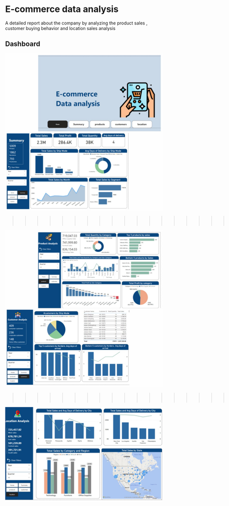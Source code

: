 # E-commerce data analysis
A detailed report about the company by analyzing the product sales , customer buying behavior and location sales analysis
## Dashboard
![E-commerce-Data-analysis-project-PowerBi](https://github.com/Arwa988/E-commerce-Data-analysis-project-PowerBi/blob/main/WhatsApp%20Image%202025-01-24%20at%2012.17.08%20PM.jpeg)
>>>>>>>>>>>>>>>>>>>>>>>>>>>>>>>>>>>>>>>>>>>>>>>>>>>>>>>>>                                    >>>>>>>>>>>>>>>>>>>>>>>>>>>>>>>>>>>>>>>>>>>>>>>>>>>>>>>>>>>>>>>>>>>>>>>>>>>>>>>>>
![E-commerce-Data-analysis-project-PowerBi](https://github.com/Arwa988/E-commerce-Data-analysis-project-PowerBi/blob/main/WhatsApp%20Image%202025-01-24%20at%2012.17.08%20PM%20(1).jpeg)
>>>>>>>>>>>>>>>>>>>>>>>>>>>>>>>>>>>>>>>>>>>>>>>>>>>>>>>>>                                    >>>>>>>>>>>>>>>>>>>>>>>>>>>>>>>>>>>>>>>>>>>>>>>>>>>>>>>>>>>>>>>>>>>>>>>>>>>>>>>>>
![E-commerce-Data-analysis-project-PowerBi](https://github.com/Arwa988/E-commerce-Data-analysis-project-PowerBi/blob/main/WhatsApp%20Image%202025-01-24%20at%2012.17.08%20PM%20(2).jpeg)
